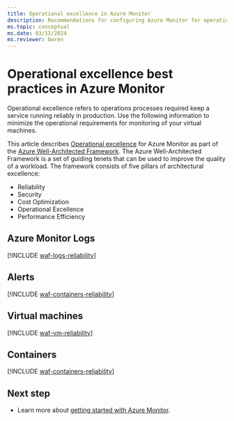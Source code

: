 ```yaml
---
title: Operational excellence in Azure Monitor
description: Recommendations for configuring Azure Monitor for operational excellence.
ms.topic: conceptual
ms.date: 03/12/2024
ms.reviewer: bwren
---
```


# Operational excellence best practices in Azure Monitor

Operational excellence refers to operations processes required keep a service running reliably in production. Use the following information to minimize the operational requirements for monitoring of your virtual machines.

This article describes [Operational excellence](/azure/architecture/framework/security/) for Azure Monitor as part of the [Azure Well-Architected Framework](/azure/architecture/framework/). The Azure Well-Architected Framework is a set of guiding tenets that can be used to improve the quality of a workload. The framework consists of five pillars of architectural excellence:

* Reliability
* Security
* Cost Optimization
* Operational Excellence
* Performance Efficiency

## Azure Monitor Logs

[!INCLUDE [waf-logs-reliability](includes/waf-logs-operation.md)]

## Alerts

[!INCLUDE [waf-containers-reliability](includes/waf-alerts-operation.md)]

## Virtual machines

[!INCLUDE [waf-vm-reliability](includes/waf-vm-operation.md)]

## Containers

[!INCLUDE [waf-containers-reliability](includes/waf-containers-operation.md)]

## Next step

* Learn more about [getting started with Azure Monitor](getting-started.md).

